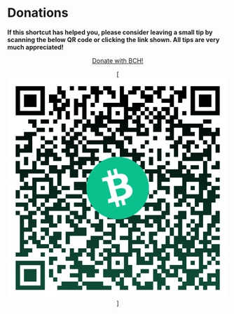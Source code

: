 # Donations
**If this shortcut has helped you, please consider leaving a small tip by scanning the below QR code or clicking the link shown. All tips are very much appreciated!**
  
<div align="center">
  
  [Donate with BCH!](bitcoincash:qq5l9j3cgah8s6rz3xd5aet0u8wml2ezsgst9fedzz?amount=0.0086369)
  
  [![BCH](https://raw.githubusercontent.com/net00-1/SW-DLT/refs/heads/master/images/donation_qr.png)]
 
</div>
